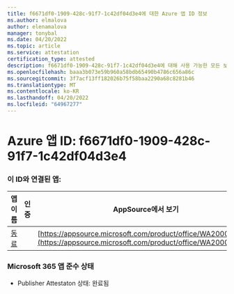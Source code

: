 ```yaml
---
title: f6671df0-1909-428c-91f7-1c42df04d3e4에 대한 Azure 앱 ID 정보
ms.author: elmalova
author: elenamalova
manager: tonybal
ms.date: 04/20/2022
ms.topic: article
ms.service: attestation
certification_type: attested
description: f6671df0-1909-428c-91f7-1c42df04d3e4에 대해 사용 가능한 모든 보안 및 규정 준수 정보입니다.
ms.openlocfilehash: baaa3b073e59b960a58bdb65490b4786c656a86c
ms.sourcegitcommit: 3f7acf13ff182026b75f58baa2290a68c8281b46
ms.translationtype: MT
ms.contentlocale: ko-KR
ms.lasthandoff: 04/20/2022
ms.locfileid: "64967277"
---
```

# <a name="azure-app-id-f6671df0-1909-428c-91f7-1c42df04d3e4"></a>Azure 앱 ID: f6671df0-1909-428c-91f7-1c42df04d3e4


### <a name="apps-associated-with-this-id"></a>이 ID와 연결된 앱:
| **앱 이름** | **인증** | **AppSource에서 보기** |
|--------------|---------------|-----------------------|
| [동료](../forward/WA200002576.md) |  | [https://appsource.microsoft.com/product/office/WA200002576](https://appsource.microsoft.com/product/office/WA200002576) |

### <a name="microsoft-365-app-compliance-status"></a>Microsoft 365 앱 준수 상태
- Publisher Attestaton 상태: 완료됨
